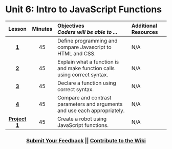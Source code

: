 # Unit 6: Intro to JavaScript Functions





|Lesson|Minutes|Objectives <br> *Coders will be able to ...*|Additional Resources|
|:-------:|:-------:|:-------|:-------|
|[**1**](https://drive.google.com/open?id=1GPPbEG_idE_HoyoCqtGkQB0g6gsYJVV_GwtAt6dqY3w)|45| Define programming and compare Javascript to HTML and CSS. |N/A|
|[**2**](https://docs.google.com/presentation/d/1eyCvDgrWtgO0FBlRMS-3kUsPNKuewaY-Okoo4T4-8FE/edit#slide=id.g1d0118cf2a_0_406)|45| Explain what a function is and make function calls using correct syntax.|N/A|
|[**3**](https://drive.google.com/open?id=1jcB_JrMFJ-UOM3iEalcXwv0ulyUb24AJ6KqXyq334TY)|45| Declare a function using correct syntax. |N/A|
|[**4**](https://docs.google.com/presentation/d/1hMe-GCFU03czfLeB9W1vu5OGuOr-j4MVrND652sAYwk/edit#slide=id.g24c0a87c90_0_251)|45| Compare and contrast parameters and arguments and use each appropriately.|N/A|
|[**Project 1**](https://docs.google.com/presentation/d/1ey8NHcQm2J8YWL3GtdtSLv7cX7T7JpF1Gje7Cy6tgu8/edit#slide=id.g227777f554_0_50)|45|Create a robot using JavaScript functions. |N/A|

<h3 align="center"><a href="https://docs.google.com/forms/d/e/1FAIpQLSfx0wkLyw_jSOhWR2yY8GTR8TV2NXYZc40us7aPHnl9bO6WAQ/viewform">Submit Your Feedback</a> || <a href="https://github.com/ScriptEdcurriculum/curriculum17-18/wiki/1.-Foundations#unit-6-introduction-to-javascript-functions">Contribute to the Wiki</a></h3> 


